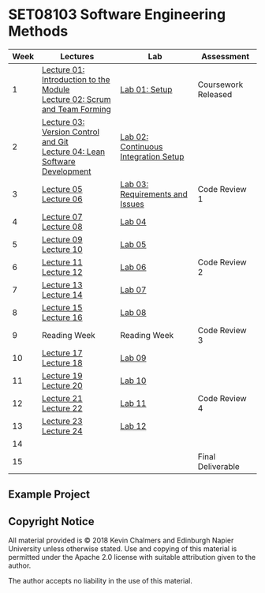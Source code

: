 # SET08103 Software Engineering Methods

| Week | Lectures | Lab | Assessment |
|------|----------|-----|------------|
| 1 | [Lecture 01: Introduction to the Module](lectures/lecture01) <br> [Lecture 02: Scrum and Team Forming](lectures/lecture02) | [Lab 01: Setup](labs/lab01) | Coursework Released |
| 2 | [Lecture 03: Version Control and Git](lectures/lecture03) <br> [Lecture 04: Lean Software Development](lectures/lecture04) | [Lab 02: Continuous Integration Setup](labs/lab02) | |
| 3 | [Lecture 05](lectures/lecture05) <br> [Lecture 06](lectures/lecture06) | [Lab 03: Requirements and Issues](labs/lab03) | Code Review 1 |
| 4 | [Lecture 07](lectures/lecture07) <br> [Lecture 08](lectures/lecture08) | [Lab 04](labs/lab04) | |
| 5 | [Lecture 09](lectures/lecture09) <br> [Lecture 10](lectures/lecture10) | [Lab 05](labs/lab05) | |
| 6 | [Lecture 11](lectures/lecture11) <br> [Lecture 12](lectures/lecture12) | [Lab 06](labs/lab06) | Code Review 2 |
| 7 | [Lecture 13](lectures/lecture13) <br> [Lecture 14](lectures/lecture14) | [Lab 07](labs/lab07) | |
| 8 | [Lecture 15](lectures/lecture15) <br> [Lecture 16](lectures/lecture16) | [Lab 08](labs/lab08) | |
| 9 | Reading Week | Reading Week | Code Review 3 |
| 10 | [Lecture 17](lectures/lecture17) <br> [Lecture 18](lectures/lecture18) | [Lab 09](labs/lab09) |  |
| 11 | [Lecture 19](lectures/lecture19) <br> [Lecture 20](lectures/lecture20) | [Lab 10](labs/lab10) | |
| 12 | [Lecture 21](lectures/lecture21) <br> [Lecture 22](lectures/lecture22) | [Lab 11](labs/lab11) | Code Review 4 |
| 13 | [Lecture 23](lectures/lecture23) <br> [Lecture 24](lectures/lecture24) | [Lab 12](labs/lab12) | |
| 14 | | | |
| 15 | | | Final Deliverable |

## Example Project

## Copyright Notice

All material provided is &copy; 2018 Kevin Chalmers and Edinburgh Napier University unless otherwise stated.  Use and copying of this material is permitted under the Apache 2.0 license with suitable attribution given to the author.

The author accepts no liability in the use of this material.